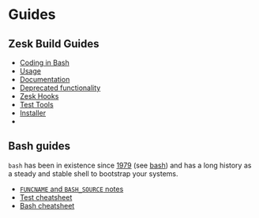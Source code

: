 # Guides

## Zesk Build Guides

- [Coding in Bash](./coding.md)
- [Usage](./usage.md)
- [Documentation](./documentation.md)
- [Deprecated functionality](./deprecated.md)
- [Zesk Hooks](./hooks.md)
- [Test Tools](./test-tools.md)
- [Installer](./installer.md)
- 
## Bash guides 

`bash` has been in existence since [1979](https://en.wikipedia.org/wiki/Version_7_Unix) (see [bash](https://en.wikipedia.org/wiki/Bourne_shell)) and has a long history as a steady and stable shell to bootstrap your systems.

- [`FUNCNAME` and `BASH_SOURCE` notes](./notes.md)
- [Test cheatsheet](./test-cheatsheet.md)
- [Bash cheatsheet](./bash-cheatsheet.md)
